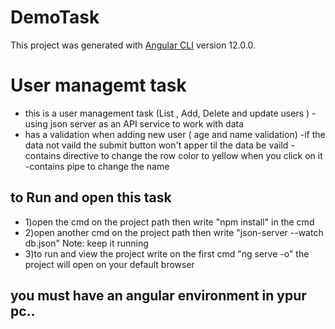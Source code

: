 # DemoTask

This project was generated with [Angular CLI](https://github.com/angular/angular-cli) version 12.0.0.

# User managemt task
- this is a user management task (List , Add, Delete and update users )
-using json server as an API service to work with data
- has a validation when adding new user ( age and name validation)
-if the data not vaild the submit button won't apper til the data be vaild 
-contains directive to change the row color to yellow when you click on it 
-contains pipe to change the name 
## to Run and open this task 
- 1)open the cmd on the project path  then write "npm install" in the cmd 
- 2)open another cmd on the project path then write "json-server --watch db.json" Note: keep it running
- 3)to run and view the project  write on the first cmd "ng serve -o" the project will open on your default browser
## you must have an angular environment in ypur pc..
